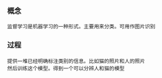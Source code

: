 ### 概念
    监督学习是机器学习的一种形式。主要用来分类。可用作图片识别
    
 ### 过程
    提供一堆已经明确标注类别的信息。比如猫的照片和人的照片
    然后训练这个模型。得到一个可以分辨人和猫的模型